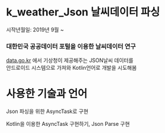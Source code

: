 # k_weather_Json 날씨데이터 파싱

시작년월일: 2019년 9월 ~ 

<h3>대한민국 공공데이터 포털을 이용한 날씨데이터 연구</h3>

<a href="data.go.kr">data.go.kr</a> 에서 기상청이 제공해주는 JSON날씨 데이터를<br>
안드로이드 시스템으로 가져와 Kotlin언어로 개발을 시도해봄<br>

# 사용한 기술과 언어

Json 파싱을 위한 AsyncTask로 구현 <br>

Kotlin을 이용한 AsyncTask 구현하기, Json Parse 구현

